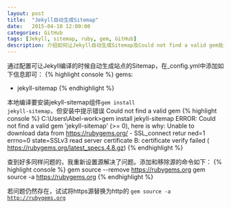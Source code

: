 ```yaml
---
layout: post
title:  "Jekyll自动生成Sitemap"
date:   2015-04-10 12:00:00
categories: GitHub
tags: [Jekyll, sitemap, ruby, gem, GitHub]
description: 介绍如何让Jekyll自动生成Sitemap及Could not find a valid gem处理
---
```


通过配置可让Jekyll编译的时候自动生成站点的Sitemap，在_config.yml中添加如下信息即可：
{% highlight console %}
gems:
  - jekyll-sitemap
{% endhighlight %}

<!--more-->

本地编译要安装jekyll-sitemap组件<code>gem install jekyll-sitemap</code>，但安装中提示错误 Could not find a valid gem
{% highlight console %}
C:\Users\Abel-work>gem install jekyll-sitemap
ERROR:  Could not find a valid gem 'jekyll-sitemap' (>= 0), here is why:
          Unable to download data from https://rubygems.org/ - SSL_connect retur
ned=1 errno=0 state=SSLv3 read server certificate B: certificate verify failed (
https://rubygems.org/latest_specs.4.8.gz)
{% endhighlight %}

查到好多同样问题的，我重新设置源解决了问题。添加和移除源的命令如下：
{% highlight console %}
gem source --remove https://rubygems.org
gem source -a https://rubygems.org
{% endhighlight %}

若问题仍然存在，试试将https源替换为http的 <code>gem source -a http://rubygems.org</code>